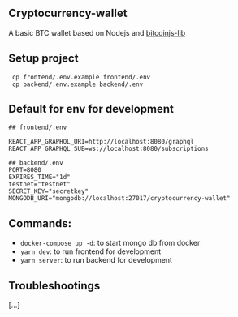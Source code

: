 ## Cryptocurrency-wallet
A basic BTC wallet based on Nodejs and [bitcoinjs-lib](https://github.com/bitcoinjs/bitcoinjs-lib)

## Setup project

```
 cp frontend/.env.example frontend/.env
 cp backend/.env.example backend/.env
```

## Default for env for development

```
## frontend/.env

REACT_APP_GRAPHQL_URI=http://localhost:8080/graphql
REACT_APP_GRAPHQL_SUB=ws://localhost:8080/subscriptions
```

```
## backend/.env
PORT=8080
EXPIRES_TIME="1d"
testnet="testnet"
SECRET_KEY="secretkey"
MONGODB_URI="mongodb://localhost:27017/cryptocurrency-wallet"
```


## Commands:
- `docker-compose up -d`: to start mongo db from docker
- `yarn dev`: to run frontend for development
- `yarn server`: to run backend for development

## Troubleshootings

[...]
